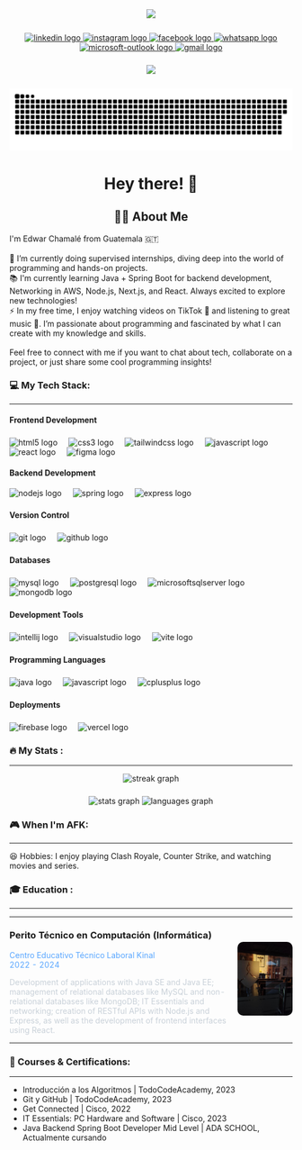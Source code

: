 <div align="center">
  <img height="150" src="https://camo.githubusercontent.com/62da68eb62b1e5f175f7d1f0191dd89a653d7908feb22d37d4a0ab07365d6791/68747470733a2f2f6d656469612e67697068792e636f6d2f6d656469612f4d3967624264396e6244724f5475314d71782f67697068792e676966"  />
</div>

###

<div align="center">
  <a href="https://www.linkedin.com/in/edwar-rené-chamalé-gonzález-724918296/" target="_blank">
    <img src="https://img.shields.io/static/v1?message=LinkedIn&logo=linkedin&label=&color=0077B5&logoColor=white&labelColor=&style=flat" height="25" alt="linkedin logo"  />
  </a>
  <a href="https://www.instagram.com/chama_18_/" target="_blank">
    <img src="https://img.shields.io/static/v1?message=Instagram&logo=instagram&label=&color=E4405F&logoColor=white&labelColor=&style=flat" height="25" alt="instagram logo"  />
  </a>
  <a href="https://www.facebook.com/ch.gonzalezz?mibextid=ZbWKwL" target="_blank">
    <img src="https://img.shields.io/static/v1?message=Facebook&logo=facebook&label=&color=1877F2&logoColor=white&labelColor=&style=flat" height="25" alt="facebook logo"  />
  </a>
  <a href="https://api.whatsapp.com/send?phone=50247968665" target="_blank">
    <img src="https://img.shields.io/static/v1?message=Whatsapp&logo=whatsapp&label=&color=25D366&logoColor=white&labelColor=&style=flat" height="25" alt="whatsapp logo"  />
  </a>
  <a href="mailto:echamale-2022222@kinal.edu.gt" target="_blank">
    <img src="https://img.shields.io/static/v1?message=Outlook&logo=microsoft-outlook&label=&color=0078D4&logoColor=white&labelColor=&style=flat" height="25" alt="microsoft-outlook logo"  />
  </a>
  <a href="mailto:echamale018@gmail.com" target="_blank">
    <img src="https://img.shields.io/static/v1?message=Gmail&logo=gmail&label=&color=D14836&logoColor=white&labelColor=&style=flat" height="25" alt="gmail logo"  />
  </a>
</div>

###

<div align="center">
  <img src="https://visitor-badge.laobi.icu/badge?page_id=echamale.echamale&"  />
</div>

###

<div align="center">
  <img src="https://raw.githubusercontent.com/echamale-2022222/echamale-2022222/25a980db9642616f847b9b5b2c15e632d9160389/assets/github-snake.svg" alt="Snake animation" />
</div>

###

<h1 align="center">Hey there! 👋</h1>


<h2 align="center">👩‍💻  About Me</h2>



<p align="left">I'm Edwar Chamalé from Guatemala 🇬🇹<br><br>🔭 I’m currently doing supervised internships, diving deep into the world of programming and hands-on projects.<br>📚 I'm currently learning Java + Spring Boot for backend development, Networking in AWS, Node.js, Next.js, and React. Always excited to explore new technologies!<br>⚡ In my free time, I enjoy watching videos on TikTok 🎥 and listening to great music 🎵. I’m passionate about programming and fascinated by what I can create with my knowledge and skills.<br><br>Feel free to connect with me if you want to chat about tech, collaborate on a project, or just share some cool programming insights!</p>

###

<h3 align="left">💻   My Tech Stack:</h3>
<hr>


<h4 align="left">Frontend Development</h4>

###

<div align="left">
  <img src="https://cdn.jsdelivr.net/gh/devicons/devicon/icons/html5/html5-original.svg" height="40" alt="html5 logo"  />
  <img width="12" />
  <img src="https://cdn.jsdelivr.net/gh/devicons/devicon/icons/css3/css3-original.svg" height="40" alt="css3 logo"  />
  <img width="12" />
  <img src="https://cdn.jsdelivr.net/gh/devicons/devicon/icons/tailwindcss/tailwindcss-original-wordmark.svg" height="40" alt="tailwindcss logo"  />
  <img width="12" />
  <img src="https://cdn.jsdelivr.net/gh/devicons/devicon/icons/javascript/javascript-original.svg" height="40" alt="javascript logo"  />
  <img width="12" />
  <img src="https://cdn.jsdelivr.net/gh/devicons/devicon/icons/react/react-original.svg" height="40" alt="react logo"  />
  <img width="12" />
  <img src="https://cdn.jsdelivr.net/gh/devicons/devicon/icons/figma/figma-original.svg" height="40" alt="figma logo"  />
</div>

<h4 align="left">Backend Development</h4>

<div align="left">
  <img src="https://cdn.jsdelivr.net/gh/devicons/devicon/icons/nodejs/nodejs-original-wordmark.svg" height="40" alt="nodejs logo"  />
  <img width="12" />
  <img src="https://cdn.jsdelivr.net/gh/devicons/devicon/icons/spring/spring-original-wordmark.svg" height="40" alt="spring logo"  />
  <img width="12" />
  <img src="https://cdn.jsdelivr.net/gh/devicons/devicon/icons/express/express-original.svg" height="40" alt="express logo"  />
</div>

###

<h4 align="left">Version Control</h4>

###

<div align="left">
  <img src="https://cdn.jsdelivr.net/gh/devicons/devicon/icons/git/git-original.svg" height="40" alt="git logo"  />
  <img width="12" />
  <img src="https://cdn.jsdelivr.net/gh/devicons/devicon/icons/github/github-original.svg" height="40" alt="github logo"  />
</div>

###

<h4 align="left">Databases</h4>

###

<div align="left">
  <img src="https://cdn.jsdelivr.net/gh/devicons/devicon/icons/mysql/mysql-original.svg" height="40" alt="mysql logo"  />
  <img width="12" />
  <img src="https://cdn.jsdelivr.net/gh/devicons/devicon/icons/postgresql/postgresql-original.svg" height="40" alt="postgresql logo"  />
  <img width="12" />
  <img src="https://cdn.jsdelivr.net/gh/devicons/devicon/icons/microsoftsqlserver/microsoftsqlserver-plain.svg" height="40" alt="microsoftsqlserver logo"  />
  <img width="12" />
  <img src="https://cdn.jsdelivr.net/gh/devicons/devicon/icons/mongodb/mongodb-original.svg" height="40" alt="mongodb logo"  />
</div>

###

<h4 align="left">Development Tools</h4>

###

<div align="left">
  <img src="https://cdn.jsdelivr.net/gh/devicons/devicon/icons/intellij/intellij-original.svg" height="40" alt="intellij logo"  />
  <img width="12" />
  <img src="https://svgl.app/library/vscode.svg" height="40" alt="visualstudio logo"  />
  <img width="12" />
  <img src="https://skillicons.dev/icons?i=vite" height="40" alt="vite logo"  />
</div>

###

<h4 align="left">Programming Languages</h4>

###

<div align="left">
  <img src="https://cdn.jsdelivr.net/gh/devicons/devicon/icons/java/java-original.svg" height="40" alt="java logo"  />
  <img width="12" />
  <img src="https://cdn.jsdelivr.net/gh/devicons/devicon/icons/javascript/javascript-original.svg" height="40" alt="javascript logo"  />
  <img width="12" />
  <img src="https://cdn.jsdelivr.net/gh/devicons/devicon/icons/cplusplus/cplusplus-original.svg" height="40" alt="cplusplus logo"  />
</div>

###

<h4 align="left">Deployments</h4>

###

<div align="left">
  <img src="https://svgl.app/library/firebase.svg" height="40" alt="firebase logo"  />
  <img width="12" />
  <img src="https://svgl.app/library/vercel_dark.svg" height="40" alt="vercel logo"  />
</div>

###

<h3 align="left">🔥   My Stats :</h3>
<hr>

<div align="center">
  <img src="https://streak-stats.demolab.com?user=echamale&locale=en&mode=daily&theme=dark&hide_border=false&border_radius=5&order=3" height="220" alt="streak graph"  />
</div>

###

<div align="center">
  <img src="https://github-readme-stats.vercel.app/api?username=echamale&hide_title=false&hide_rank=false&show_icons=true&include_all_commits=true&count_private=true&disable_animations=false&theme=dracula&locale=en&hide_border=false&order=1" height="150" alt="stats graph"  />
  <img src="https://github-readme-stats.vercel.app/api/top-langs?username=echamale&locale=en&hide_title=false&layout=compact&card_width=320&langs_count=5&theme=dracula&hide_border=false&order=2" height="150" alt="languages graph"  />
</div>

###

<h3 align="left">🎮    When I'm AFK:</h3>
<hr>

<p align="left">😆 Hobbies: I enjoy playing Clash Royale, Counter Strike, and watching movies and series.</p>


###

<h3 align="left">🎓  Education :</h3>
<hr>

<table style="border-color: white;">
  <tr>
    <td style="padding: 0; border: none;">
      <div>
        <h3>Perito Técnico en Computación (Informática)</h3>
        <p style="color: #58a6ff;">Centro Educativo Técnico Laboral Kinal<br>2022 - 2024</p>
        <p style="color: #c9d1d9;">
          Development of applications with Java SE and Java EE; management of relational databases like MySQL and non-relational databases like MongoDB; IT Essentials and networking; creation of RESTful APIs with Node.js and Express, as well as the development of frontend interfaces using React.
        </p>
      </div>
    </td>
    <td style="padding: 0; border: none;">
      <img src="https://github.com/echamale/echamale/blob/main/kinal.jpg?raw=true" style="width: 600px; border-radius: 10px;">
    </td>
  </tr>
</table>


###

<h3 align="left">🏅  Courses & Certifications:</h3>
<hr>


<ul>
        <li>Introducción a los Algoritmos | TodoCodeAcademy, 2023</li>
        <li>Git y GitHub | TodoCodeAcademy, 2023</li>
        <li>Get Connected | Cisco, 2022</li>
        <li>IT Essentials: PC Hardware and Software | Cisco, 2023</li>
        <li>Java Backend Spring Boot Developer Mid Level | ADA SCHOOL, Actualmente cursando</li>
    </ul>





